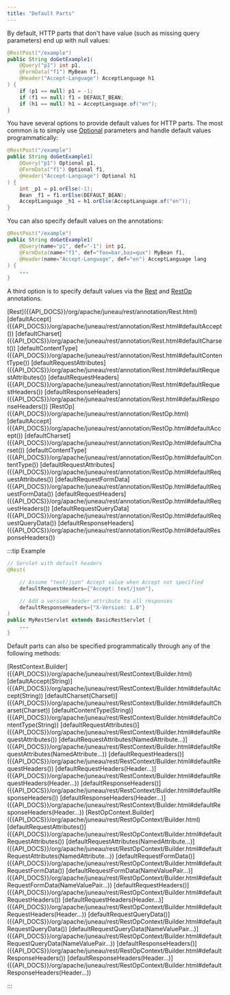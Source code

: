 ```yaml
---
title: "Default Parts"
---
```


By default, HTTP parts that don't have value (such as missing query parameters) end up with null values:

```java
@RestPost("/example")
public String doGetExample1(
    @Query("p1") int p1,
    @FormData("f1") MyBean f1,
    @Header("Accept-Language") AcceptLanguage h1
) {
    if (p1 == null) p1 = -1;
    if (f1 == null) f1 = DEFAULT_BEAN;
    if (h1 == null) h1 = AcceptLanguage.of("en");
}
```

You have several options to provide default values for HTTP parts.
The most common is to simply use [Optional]({{API_DOCS}}/java/util/Optional.html) parameters and handle default values programmatically:

```java
@RestPost("/example")
public String doGetExample1(
    @Query("p1") Optional p1,
    @FormData("f1") Optional f1,
    @Header("Accept-Language") Optional h1
) {
    int _p1 = p1.orElse(-1);
    Bean _f1 = f1.orElse(DEFAULT_BEAN);
    AcceptLanguage _h1 = h1.orElse(AcceptLanguage.of("en"));
}
```

You can also specify default values on the annotations:

```java
@RestPost("/example")
public String doGetExample1(
    @Query(name="p1", def="-1") int p1,
    @FormData(name="f1", def="foo=bar,baz=qux") MyBean f1,
    @Header(name="Accept-Language", def="en") AcceptLanguage lang
) {
    ...
}
```

A third option is to specify default values via the [Rest]({{API_DOCS}}/org/apache/juneau/rest/annotation/Rest.html) and [RestOp]({{API_DOCS}}/org/apache/juneau/rest/annotation/RestOp.html) annotations.

<tree>
<node-0><java-annotation>[Rest]({{API_DOCS}}/org/apache/juneau/rest/annotation/Rest.html)</java-annotation></node-0>
<node-1><java-method-annotation>[defaultAccept]({{API_DOCS}}/org/apache/juneau/rest/annotation/Rest.html#defaultAccept())</java-method-annotation></node-1>
<node-1><java-method-annotation>[defaultCharset]({{API_DOCS}}/org/apache/juneau/rest/annotation/Rest.html#defaultCharset())</java-method-annotation></node-1>
<node-1><java-method-annotation>[defaultContentType]({{API_DOCS}}/org/apache/juneau/rest/annotation/Rest.html#defaultContentType())</java-method-annotation></node-1>
<node-1><java-method-annotation>[defaultRequestAttributes]({{API_DOCS}}/org/apache/juneau/rest/annotation/Rest.html#defaultRequestAttributes())</java-method-annotation></node-1>
<node-1><java-method-annotation>[defaultRequestHeaders]({{API_DOCS}}/org/apache/juneau/rest/annotation/Rest.html#defaultRequestHeaders())</java-method-annotation></node-1>
<node-1><java-method-annotation>[defaultResponseHeaders]({{API_DOCS}}/org/apache/juneau/rest/annotation/Rest.html#defaultResponseHeaders())</java-method-annotation></node-1>
<node-0><java-annotation>[RestOp]({{API_DOCS}}/org/apache/juneau/rest/annotation/RestOp.html)</java-annotation></node-0>
<node-1><java-method-annotation>[defaultAccept]({{API_DOCS}}/org/apache/juneau/rest/annotation/RestOp.html#defaultAccept())</java-method-annotation></node-1>
<node-1><java-method-annotation>[defaultCharset]({{API_DOCS}}/org/apache/juneau/rest/annotation/RestOp.html#defaultCharset())</java-method-annotation></node-1>
<node-1><java-method-annotation>[defaultContentType]({{API_DOCS}}/org/apache/juneau/rest/annotation/RestOp.html#defaultContentType())</java-method-annotation></node-1>
<node-1><java-method-annotation>[defaultRequestAttributes]({{API_DOCS}}/org/apache/juneau/rest/annotation/RestOp.html#defaultRequestAttributes())</java-method-annotation></node-1>
<node-1><java-method-annotation>[defaultRequestFormData]({{API_DOCS}}/org/apache/juneau/rest/annotation/RestOp.html#defaultRequestFormData())</java-method-annotation></node-1>
<node-1><java-method-annotation>[defaultRequestHeaders]({{API_DOCS}}/org/apache/juneau/rest/annotation/RestOp.html#defaultRequestHeaders())</java-method-annotation></node-1>
<node-1><java-method-annotation>[defaultRequestQueryData]({{API_DOCS}}/org/apache/juneau/rest/annotation/RestOp.html#defaultRequestQueryData())</java-method-annotation></node-1>
<node-1><java-method-annotation>[defaultResponseHeaders]({{API_DOCS}}/org/apache/juneau/rest/annotation/RestOp.html#defaultResponseHeaders())</java-method-annotation></node-1>
</tree>

:::tip Example
```java
// Servlet with default headers
@Rest(

    // Assume "text/json" Accept value when Accept not specified
    defaultRequestHeaders={"Accept: text/json"},

    // Add a version header attribute to all responses
    defaultResponseHeaders={"X-Version: 1.0"}
)
public MyRestServlet extends BasicRestServlet {
    ...
}
```

Default parts can also be specified programmatically through any of the following methods:

<tree>
<node-0><java-class>[RestContext.Builder]({{API_DOCS}}/org/apache/juneau/rest/RestContext/Builder.html)</java-class></node-0>
<node-1><java-method>[defaultAccept(String)]({{API_DOCS}}/org/apache/juneau/rest/RestContext/Builder.html#defaultAccept(String))</java-method></node-1>
<node-1><java-method>[defaultCharset(Charset)]({{API_DOCS}}/org/apache/juneau/rest/RestContext/Builder.html#defaultCharset(Charset))</java-method></node-1>
<node-1><java-method>[defaultContentType(String)]({{API_DOCS}}/org/apache/juneau/rest/RestContext/Builder.html#defaultContentType(String))</java-method></node-1>
<node-1><java-method>[defaultRequestAttributes()]({{API_DOCS}}/org/apache/juneau/rest/RestContext/Builder.html#defaultRequestAttributes())</java-method></node-1>
<node-1><java-method>[defaultRequestAttributes(NamedAttribute...)]({{API_DOCS}}/org/apache/juneau/rest/RestContext/Builder.html#defaultRequestAttributes(NamedAttribute...))</java-method></node-1>
<node-1><java-method>[defaultRequestHeaders()]({{API_DOCS}}/org/apache/juneau/rest/RestContext/Builder.html#defaultRequestHeaders())</java-method></node-1>
<node-1><java-method>[defaultRequestHeaders(Header...)]({{API_DOCS}}/org/apache/juneau/rest/RestContext/Builder.html#defaultRequestHeaders(Header...))</java-method></node-1>
<node-1><java-method>[defaultResponseHeaders()]({{API_DOCS}}/org/apache/juneau/rest/RestContext/Builder.html#defaultResponseHeaders())</java-method></node-1>
<node-1><java-method>[defaultResponseHeaders(Header...)]({{API_DOCS}}/org/apache/juneau/rest/RestContext/Builder.html#defaultResponseHeaders(Header...))</java-method></node-1>
<node-0><java-class>[RestOpContext.Builder]({{API_DOCS}}/org/apache/juneau/rest/RestOpContext/Builder.html)</java-class></node-0>
<node-1><java-method>[defaultRequestAttributes()]({{API_DOCS}}/org/apache/juneau/rest/RestOpContext/Builder.html#defaultRequestAttributes())</java-method></node-1>
<node-1><java-method>[defaultRequestAttributes(NamedAttribute...)]({{API_DOCS}}/org/apache/juneau/rest/RestOpContext/Builder.html#defaultRequestAttributes(NamedAttribute...))</java-method></node-1>
<node-1><java-method>[defaultRequestFormData()]({{API_DOCS}}/org/apache/juneau/rest/RestOpContext/Builder.html#defaultRequestFormData())</java-method></node-1>
<node-1><java-method>[defaultRequestFormData(NameValuePair...)]({{API_DOCS}}/org/apache/juneau/rest/RestOpContext/Builder.html#defaultRequestFormData(NameValuePair...))</java-method></node-1>
<node-1><java-method>[defaultRequestHeaders()]({{API_DOCS}}/org/apache/juneau/rest/RestOpContext/Builder.html#defaultRequestHeaders())</java-method></node-1>
<node-1><java-method>[defaultRequestHeaders(Header...)]({{API_DOCS}}/org/apache/juneau/rest/RestOpContext/Builder.html#defaultRequestHeaders(Header...))</java-method></node-1>
<node-1><java-method>[defaultRequestQueryData()]({{API_DOCS}}/org/apache/juneau/rest/RestOpContext/Builder.html#defaultRequestQueryData())</java-method></node-1>
<node-1><java-method>[defaultRequestQueryData(NameValuePair...)]({{API_DOCS}}/org/apache/juneau/rest/RestOpContext/Builder.html#defaultRequestQueryData(NameValuePair...))</java-method></node-1>
<node-1><java-method>[defaultResponseHeaders()]({{API_DOCS}}/org/apache/juneau/rest/RestOpContext/Builder.html#defaultResponseHeaders())</java-method></node-1>
<node-1><java-method>[defaultResponseHeaders(Header...)]({{API_DOCS}}/org/apache/juneau/rest/RestOpContext/Builder.html#defaultResponseHeaders(Header...))</java-method></node-1>
</tree>

:::